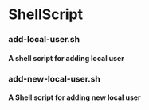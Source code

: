 # ShellScript

### add-local-user.sh
#### A shell script for adding local user

### add-new-local-user.sh
#### A Shell script for adding new local user
